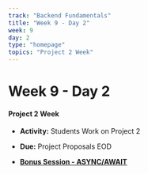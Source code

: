 ```yaml
---
track: "Backend Fundamentals"
title: "Week 9 - Day 2"
week: 9
day: 2
type: "homepage"
topics: "Project 2 Week"
---
```


# Week 9 - Day 2

#### Project 2 Week

- **Activity:** Students Work on Project 2
- **Due:** Project Proposals EOD


- [**Bonus Session - ASYNC/AWAIT**](https://git.generalassemb.ly/shawkitajima/Async-Await-Dogs)
